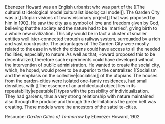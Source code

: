 ---
---

Ebenezer Howard was an English urbanist who was part of the [[The culturalist ideological model|culturalist ideological model]]. The Garden City was a [[Utopian visions of towns|visionary project]] that was proposed by him in 1902. He saw the city as a symbol of love and freedom given by God, believing that the society and the nature had to be 'married', giving birth to a whole new civilization. This city would be in fact a cluster of smaller entities well inter-connected through a railway system, surrounded by a rich and vast countryside. The advantages of The Garden City were mostly related to the ease in which the citizens could have access to all the needed facilities, especially to nature. As well as that, Howard proposed this to be decentralized, therefore such experiments could have developed without the intervention of public administration. He wanted to create the social city, which, he hoped, would prove to be superior to the centralized [[Socialism and the emphasis on the collective|socialism]] of the utopians. The houses from the garden-cities were isolated one-family residences, had small densities, with [[The essence of an architectural object lies in its repeatability|repeatable]] types with the possibility of individualization. They had gardens, thus a very strong relationship with nature maintained also through the produce and through the delimitations the green belt was creating. These models were the ancestors of the sattelite-cities.

Resource: _Garden Cities of To-morrow_ by Ebenezer Howard, 1902